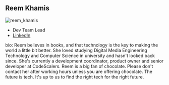 ## Reem Khamis

![reem_khamis](img/reem_khamis.png)

- Dev Team Lead
- [LinkedIn](https://www.linkedin.com/in/rkhamis/)


bio: Reem believes in books, and that technology is the key to making the world a little bit better. She loved studying Digital Media Engineering Technology and Computer Science in university and hasn't looked back since. She's currently a development coordinator, product owner and senior developer at CodeScalers. Reem is a big fan of chocolate. Please don't contact her after working hours unless you are offering chocolate. The future is tech. It's up to us to find the right tech for the right future.

